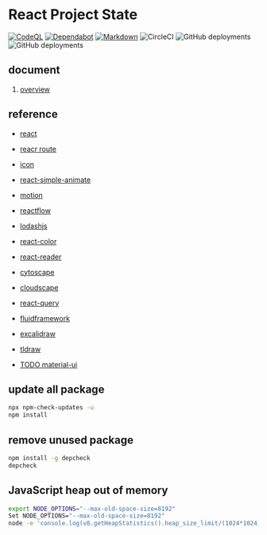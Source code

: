 # React Project State

[![CodeQL](https://github.com/futugyou/react-project/actions/workflows/codeql.yml/badge.svg?branch=master)](https://github.com/futugyou/react-project/actions/workflows/codeql.yml)
[![Dependabot](https://github.com/futugyou/react-project/actions/workflows/dependabot-auto.yml/badge.svg)](https://github.com/futugyou/react-project/actions/workflows/dependabot-auto.yml)
[![Markdown](https://github.com/futugyou/react-project/actions/workflows/markdownlint.yml/badge.svg)](https://github.com/futugyou/react-project/actions/workflows/markdownlint.yml)
![CircleCI](https://img.shields.io/circleci/build/github/futugyou/react-project/master?logo=CircleCI&label=circle-ci)
![GitHub deployments](https://img.shields.io/github/deployments/futugyou/react-project/Preview?logo=vercel&label=Vercel%20Preview)
![GitHub deployments](https://img.shields.io/github/deployments/futugyou/react-project/Production?logo=vercel&label=Vercel%20Production)

## document

1. [overview](./doc/01.overview.md)

## reference

- [react](https://react.dev/)

- [reacr route](https://reactrouter.com/en/main)

- [icon](https://react-icons.github.io/react-icons/icons?name=bs)

- [react-simple-animate](https://github.com/beekai-oss/react-simple-animate)

- [motion](https://github.com/framer/motion)

- [reactflow](https://reactflow.dev/)

- [lodashjs](https://www.lodashjs.com/)

- [react-color](https://github.com/uiwjs/react-color/)

- [react-reader](https://github.com/gerhardsletten/react-reader)

- [cytoscape](https://js.cytoscape.org/)

- [cloudscape](https://cloudscape.design/)

- [react-query](https://tanstack.com/query/latest/docs/react/overview)

- [fluidframework](https://fluidframework.com/)

- [excalidraw](https://docs.excalidraw.com/docs)

- [tldraw](https://canary.tldraw.dev/)

- [TODO material-ui](https://mui.com/material-ui)

## update all package

```sh
npx npm-check-updates -u
npm install
```

## remove unused package

```sh
npm install -g depcheck
depcheck
```

## JavaScript heap out of memory

```sh
export NODE_OPTIONS="--max-old-space-size=8192"
Set NODE_OPTIONS="--max-old-space-size=8192"
node -e 'console.log(v8.getHeapStatistics().heap_size_limit/(1024*1024))'
```
